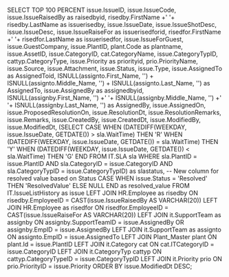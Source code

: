 SELECT TOP 100 PERCENT 
    issue.IssueID,
    issue.IssueCode,
    issue.IssueRaisedBy as raisedbyid,
    risedby.FirstName +' '+ risedby.LastName as issuerisedby,
    issue.IssueDate,
    issue.IssueShotDesc,
    issue.IssueDesc, 
    issue.IssueRaiseFor as issuerisedforid,
    risedfor.FirstName +' '+ risedfor.LastName as issuerisedfor,
    issue.IssueForGuest, 
    issue.GuestCompany,
    issue.PlantID,
    plant.Code as plantname,
    issue.AssetID,
    issue.CategoryID,
    cat.CategoryName,
    issue.CategoryTypID,
    cattyp.CategoryType, 
    issue.Priority as priorityid,
    prio.PriorityName,
    issue.Source,
    issue.Attachment,
    issue.Status, 
    issue.Type,
    issue.AssignedTo as AssignedToid, 
    ISNULL(assignto.First_Name, '') + ISNULL(assignto.Middle_Name, '') + ISNULL(assignto.Last_Name, '') as AssignedTo,
    issue.AssignedBy as assignedbyid, 
    ISNULL(assignby.First_Name, '') +' '+ ISNULL(assignby.Middle_Name, '') +' '+ ISNULL(assignby.Last_Name, '') as AssignedBy,
    issue.AssignedOn,
    issue.ProposedResolutionOn,
    issue.ResolutionDt,
    issue.ResolutionRemarks, 
    issue.Remarks,
    issue.CreatedBy,
    issue.CreatedDt,
    issue.ModifiedBy,
    issue.ModifiedDt,
    (SELECT 
        CASE 
            WHEN (DATEDIFF(WEEKDAY, issue.IssueDate, GETDATE()) > sla.WaitTime) THEN 'R' 
            WHEN (DATEDIFF(WEEKDAY, issue.IssueDate, GETDATE()) = sla.WaitTime) THEN 'Y' 
            WHEN (DATEDIFF(WEEKDAY, issue.IssueDate, GETDATE()) < sla.WaitTime) THEN 'G' 
        END 
     FROM IT.SLA sla 
     WHERE sla.PlantID = issue.PlantID 
     AND sla.CategoryID = issue.CategoryID 
     AND sla.CategoryTypID = issue.CategoryTypID) as slastatus,
    -- New column for resolved value based on Status
    CASE 
        WHEN issue.Status = 'Resolved' THEN 'ResolvedValue' 
        ELSE NULL 
    END as resolved_value
FROM 
    IT.IssueListHistory as issue
LEFT JOIN HR.Employee as risedby 
    ON risedby.EmployeeID = CAST(issue.IssueRaisedBy AS VARCHAR(20))
LEFT JOIN HR.Employee as risedfor 
    ON risedfor.EmployeeID = CAST(issue.IssueRaiseFor AS VARCHAR(20))
LEFT JOIN it.SupportTeam as assignby 
    ON assignby.SupportTeamID = issue.AssignedBy 
    OR assignby.EmpID = issue.AssignedBy
LEFT JOIN it.SupportTeam as assignto 
    ON assignto.EmpID = issue.AssignedTo
LEFT JOIN Plant_Master plant 
    ON plant.Id = issue.PlantID
LEFT JOIN it.Category cat 
    ON cat.ITCategoryID = issue.CategoryID
LEFT JOIN it.CategoryTyp cattyp 
    ON cattyp.CategoryTypeID = issue.CategoryTypID
LEFT JOIN it.Priority prio 
    ON prio.PriorityID = issue.Priority
ORDER BY 
    issue.ModifiedDt DESC;
